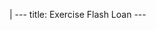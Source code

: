|
                        ---
                        title: Exercise Flash Loan
                        ---